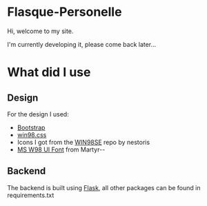 # Flasque-Personelle

Hi, welcome to my site.

I'm currently developing it, please come back later...



# What did I use
## Design
For the design I used:
* [Bootstrap](https://getbootstrap.com/)
* [win98.css](https://jdan.github.io/98.css/)
* Icons I got from the [WIN98SE](https://github.com/nestoris/Win98SE) repo by nestoris 
* [MS W98 UI Font](https://martyr.shop/products/ms-w98-ui) from Martyr-- 

## Backend
The backend is built using [Flask](https://flask.palletsprojects.com/), all other packages can be found in requirements.txt

